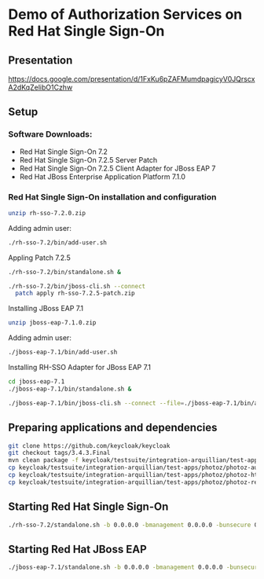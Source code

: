 # Demo of Authorization Services on Red Hat Single Sign-On

## Presentation

https://docs.google.com/presentation/d/1FxKu6pZAFMumdpagicyV0JQrscxA2dKqZelibO1Czhw

## Setup

### Software Downloads:
* Red Hat Single Sign-On 7.2
* Red Hat Single Sign-On 7.2.5 Server Patch
* Red Hat Single Sign-On 7.2.5 Client Adapter for JBoss EAP 7
* Red Hat JBoss Enterprise Application Platform 7.1.0

### Red Hat Single Sign-On installation and configuration

```bash
unzip rh-sso-7.2.0.zip
```

Adding admin user:

```bash
./rh-sso-7.2/bin/add-user.sh
```

Appling Patch 7.2.5

```bash
./rh-sso-7.2/bin/standalone.sh &

./rh-sso-7.2/bin/jboss-cli.sh --connect
  patch apply rh-sso-7.2.5-patch.zip
```

Installing JBoss EAP 7.1

```bash
unzip jboss-eap-7.1.0.zip
```

Adding admin user:

```bash
./jboss-eap-7.1/bin/add-user.sh
```

Installing RH-SSO Adapter for JBoss EAP 7.1

```bash
cd jboss-eap-7.1
./jboss-eap-7.1/bin/standalone.sh &

./jboss-eap-7.1/bin/jboss-cli.sh --connect --file=./jboss-eap-7.1/bin/adapter-install.cli
```

## Preparing applications and dependencies

```bash
git clone https://github.com/keycloak/keycloak
git checkout tags/3.4.3.Final
mvn clean package -f keycloak/testsuite/integration-arquillian/test-apps/photoz/pom.xml
cp keycloak/testsuite/integration-arquillian/test-apps/photoz/photoz-authz-policy/target/photoz-authz-policy-3.4.3.Final.jar rh-sso-7.2/standalone/deployments
cp keycloak/testsuite/integration-arquillian/test-apps/photoz/photoz-html5-client/target/photoz-html5-client.war jboss-eap-7.1/standalone/deployments
cp keycloak/testsuite/integration-arquillian/test-apps/photoz/photoz-restful-api/target/photoz-restful-api.war jboss-eap-7.1/standalone/deployments
```

## Starting Red Hat Single Sign-On

```bash
./rh-sso-7.2/standalone.sh -b 0.0.0.0 -bmanagement 0.0.0.0 -bunsecure 0.0.0.0 -Djboss.socket.binding.port-offset=1 -Dkeycloak.profile=preview
```

## Starting Red Hat JBoss EAP

```bash
./jboss-eap-7.1/standalone.sh -b 0.0.0.0 -bmanagement 0.0.0.0 -bunsecure 0.0.0.0
```







